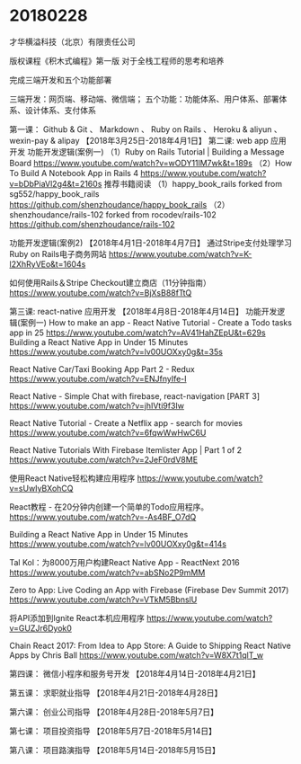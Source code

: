 # 20180228

才华横溢科技（北京）有限责任公司

版权课程《积木式编程》第一版
对于全栈工程师的思考和培养

完成三端开发和五个功能部署

三端开发：网页端、移动端、微信端；
五个功能：功能体系、用户体系、部署体系、设计体系、支付体系

第一课： Github & Git 、 Markdown 、 Ruby on Rails 、 Heroku & aliyun 、wexin-pay & alipay
【2018年3月25日-2018年4月1日】
第二课:  web app 应用开发
功能开发逻辑(案例一)
（1）Ruby on Rails Tutorial | Building a Message Board
https://www.youtube.com/watch?v=wODY11lM7wk&t=189s
（2）How To Build A Notebook App in Rails 4
https://www.youtube.com/watch?v=bDbPiaVl2g4&t=2160s
推荐书籍阅读
（1）happy_book_rails forked from sg552/happy_book_rails
https://github.com/shenzhoudance/happy_book_rails
（2）shenzhoudance/rails-102 forked from rocodev/rails-102
https://github.com/shenzhoudance/rails-102


功能开发逻辑(案例2)
【2018年4月1日-2018年4月7日】
通过Stripe支付处理学习Ruby on Rails电子商务网站
https://www.youtube.com/watch?v=K-l2XhRyVEo&t=1604s

如何使用Rails＆Stripe Checkout建立商店（11分钟指南）
https://www.youtube.com/watch?v=BjXsB88fTtQ



第三课:  react-native 应用开发
【2018年4月8日-2018年4月14日】
功能开发逻辑(案例一)
How to make an app - React Native Tutorial - Create a Todo tasks app in 25
https://www.youtube.com/watch?v=AV41HahZEpU&t=629s
Building a React Native App in Under 15 Minutes
https://www.youtube.com/watch?v=lv00UOXxy0g&t=35s

React Native Car/Taxi Booking App Part 2 - Redux
https://www.youtube.com/watch?v=ENJfnyIfe-I

React Native - Simple Chat with firebase, react-navigation [PART 3]
https://www.youtube.com/watch?v=jhIVti9f3Iw

React Native Tutorial - Create a Netflix app - search for movies
https://www.youtube.com/watch?v=6fqwWwHwC6U

React Native Tutorials With Firebase Itemlister App | Part 1 of 2
https://www.youtube.com/watch?v=2JeF0rdV8ME

使用React Native轻松构建应用程序
https://www.youtube.com/watch?v=sUwIyBXohCQ

React教程 - 在20分钟内创建一个简单的Todo应用程序。
https://www.youtube.com/watch?v=-As4BF_O7dQ

Building a React Native App in Under 15 Minutes
https://www.youtube.com/watch?v=lv00UOXxy0g&t=414s

Tal Kol：为8000万用户构建React Native App - ReactNext 2016
https://www.youtube.com/watch?v=abSNo2P9mMM

Zero to App: Live Coding an App with Firebase (Firebase Dev Summit 2017)
https://www.youtube.com/watch?v=VTkM5BbnslU

将API添加到Ignite React本机应用程序
https://www.youtube.com/watch?v=GUZJr6Dyok0

Chain React 2017: From Idea to App Store: A Guide to Shipping React Native Apps by Chris Ball
https://www.youtube.com/watch?v=W8X7t1qlT_w

第四课： 微信小程序和服务号开发
【2018年4月14日-2018年4月21日】

第五课： 求职就业指导
【2018年4月21日-2018年4月28日】

第六课： 创业公司指导
【2018年4月28日-2018年5月7日】

第七课： 项目投资指导
【2018年5月7日-2018年5月14日】

第八课： 项目路演指导
【2018年5月14日-2018年5月15日】
